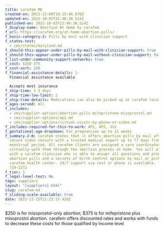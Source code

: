 ```yaml
---
title: carafem MD
created-on: 2021-12-09T18:15:46.078Z
updated-on: 2022-10-03T22:46:38.514Z
published-on: 2022-10-03T22:46:38.514Z
f_display-name: Abortion At Home by carafem
f_url: https://carafem.org/at-home-abortion-pills/
f_basic-category-2: Pills by mail with clinician support
f_states-test:
  - cms/states/maryland.md
f_should-this-appear-under-pills-by-mail-with-clinician-support: true
f_should-this-appear-under-pills-by-mail-without-clinician-support: false
f_list-under-community-support-networks: true
f_cost: $250-375
f_cost-sort: 250
f_financial-assistance-details: |-
  Financial assistance available

  Accepts most insurance
f_ship-time: 1-3 days
f_ship-time-low-limit: 2
f_ship-time-details: Medications can also be picked up at carafem locations.
f_ages-served: All
f_includes:
  - cms/supplier-options/abortion-pills-mifepristone-misoprostol.md
  - cms/supplier-options/ap2.md
  - cms/supplier-options/virtual-visits-by-phone-or-video.md
f_includes-required-for-this-to-work: AP1, AP2, VV1
f_gestational-age-dropdown: For pregnancies up to 11 weeks
f_summary-2-0: carafem states that it offers abortion pills by mail after a
  secure video consult with a trusted medical expert up to 77 days from last
  menstrual period. All carafem clients are assigned a care coordinator to help
  virtually walk them through the abortion process at home. You will also meet
  with a carafem clinician who is able to answer all questions and provide
  abortion pills and a variety of birth control options by mail or pick up at a
  carafem health center. 24/7 support via text or phone is available. (855)
  729-2272
f_tier: 1
f_legal-level-text: No
tags: suppliers
layout: "[suppliers].html"
slug: carafem-md
f_sliding-scale-available: true
date: 2022-11-15T21:23:17.420Z
---
```


$250 is for misoprostol-only abortion; $375 is for mifepristone plus misoprostol abortion. carafem offers discounted rates and works with funds to decrease these costs for those qualified by income level
